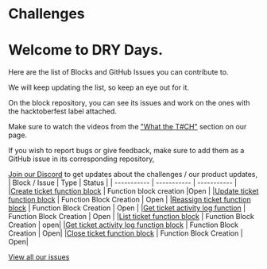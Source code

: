 # Challenges

# Welcome to DRY Days.

Here are the list of Blocks and GitHub Issues you can contribute to.

We will keep updating the list, so keep an eye out for it.

On the block repository, you can see its issues and work on the ones with the hacktoberfest label attached.

Make sure to watch the videos from the ["What the T#CH"](https://hacktoberfest.appblocks.com/#techSection) section on our page.

If you wish to report bugs or give feedback, make sure to add them as a GitHub issue in its corresponding repository,

[Join our Discord](https://discord.com/invite/b7YSVvHp2x) to get updates about the challenges / our product updates, 
| Block / Issue | Type | Status |
| ----------- | ----------- | ----------- |
|[Create ticket function block](https://github.com/appblocks-hub/open_tms/issues/1)   | Function block creation   |Open       |
|[Update ticket function block](https://github.com/appblocks-hub/open_tms/issues/2) | Function Block Creation | Open |
|[Reassign ticket function block](https://github.com/appblocks-hub/open_tms/issues/3) | Function Block Creation | Open |
|[Get ticket activity log function](https://github.com/appblocks-hub/open_tms/issues/5) | Function Block Creation | Open |
|[List ticket function block](https://github.com/appblocks-hub/open_tms/issues/4) | Function Block Creation | open|
|[Get ticket activity log function block](https://github.com/appblocks-hub/open_tms/issues/5) | Function Block Creation | Open|
|[Close ticket function block](https://github.com/appblocks-hub/open_tms/issues/6) | Function Block Creation | Open|

[View all our issues](https://github.com/appblocks-hub/open_tms/issues)


